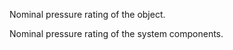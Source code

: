 Nominal pressure rating of the object.


<!-- comment -->


Nominal pressure rating of the system components.


